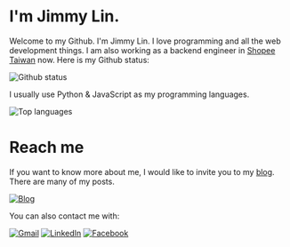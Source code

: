 # I'm Jimmy Lin.

Welcome to my Github. I'm Jimmy Lin. I love programming and all the web development things. I am also working as a backend engineer in [Shopee Taiwan](https://shopee.tw/) now. Here is my Github status:

![Github status](https://github-readme-stats.vercel.app/api?username=j3ygh&count_private=true&show_icons=true&hide_title=true&icon_color=505050)

I usually use Python & JavaScript as my programming languages.

![Top languages](https://github-readme-stats.vercel.app/api/top-langs?username=j3ygh&layout=compact&title_color=404040)

# Reach me

If you want to know more about me, I would like to invite you to my [blog](https://www.jimmylin.org). There are many of my posts.

[![Blog](https://github.com/j3ygh/j3y/blob/main/.docs/images/index.png)](https://www.jimmylin.org)

You can also contact me with:

[![Gmail](https://img.shields.io/badge/Gmail-D14836?style=for-the-badge&logo=gmail&logoColor=white)](mailto:b00502013@gmail.com)
[![LinkedIn](https://img.shields.io/badge/linkedin-%230077B5.svg?style=for-the-badge&logo=linkedin&logoColor=white)](https://www.linkedin.com/in/jimmy-lin-5779a61b5/)
[![Facebook](https://img.shields.io/badge/Facebook-%231877F2.svg?style=for-the-badge&logo=Facebook&logoColor=white)](https://www.facebook.com/j3y.fb)
